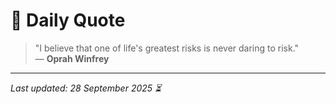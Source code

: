 # 📜 Daily Quote

> "I believe that one of life's greatest risks is never daring to risk."  
> — **Oprah Winfrey**

---

_Last updated: 28 September 2025 ⏳_
